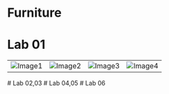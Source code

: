 # Furniture
# Lab 01
<table border="0">
<tr>
<td>
<img alt="Image1" src="https://user-images.githubusercontent.com/61627936/94230650-a3349e80-ff2c-11ea-9e73-580ebfb4ad5e.png">
</td>
<td>
<img alt="Image2" src="https://user-images.githubusercontent.com/61627936/94230656-a6c82580-ff2c-11ea-951f-4b38ec619fcd.png">
</td>
<td>
<img alt="Image3" src="https://user-images.githubusercontent.com/61627936/94230660-a760bc00-ff2c-11ea-8c0f-6d612a3cbfe9.png">
</td>
<td>
<img alt="Image4" src="https://user-images.githubusercontent.com/61627936/94230661-a7f95280-ff2c-11ea-8747-ec7c0e54f8ec.png">
</td>
</tr>
</table>
# Lab 02,03
# Lab 04,05
# Lab 06
